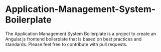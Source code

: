 Application-Management-System-Boilerplate
=========================================
The Application Management System Boilerplate is a project to create an Angular.js frontend boilerplate that is based on best practices and standards. Please feel free to contribute with pull requests.
